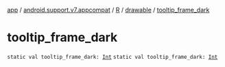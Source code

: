 [app](../../../index.md) / [android.support.v7.appcompat](../../index.md) / [R](../index.md) / [drawable](index.md) / [tooltip_frame_dark](./tooltip_frame_dark.md)

# tooltip_frame_dark

`static val tooltip_frame_dark: `[`Int`](https://kotlinlang.org/api/latest/jvm/stdlib/kotlin/-int/index.html)
`static val tooltip_frame_dark: `[`Int`](https://kotlinlang.org/api/latest/jvm/stdlib/kotlin/-int/index.html)